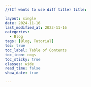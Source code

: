 ```yaml
---
//(If wants to use diff title) title: 

layout: single
date: 2024-11-16
last_modified_at: 2023-11-16
categories:
  - Blog
tags: [Blog, Tutorial]
toc: true
toc_label: Table of Contents
toc_icon: cogs
toc_sticky: true
classes: wide
read_time: false
show_date: true

---
```




